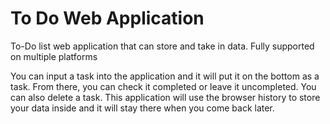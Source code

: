 # To Do Web Application
To-Do list web application that can store and take in data. Fully supported on multiple platforms


You can input a task into the application and it will put it on the bottom as a task. 
From there, you can check it completed or leave it uncompleted. You can also delete a task.
This application will use the browser history to store your data inside and it will stay there when you come back later.
